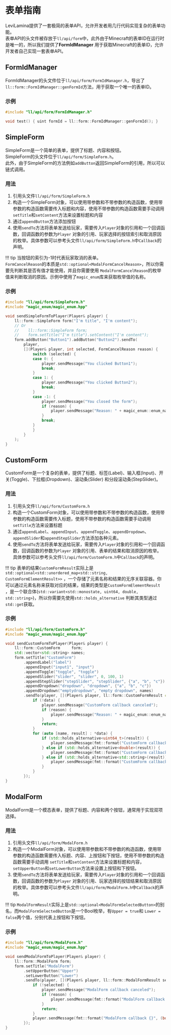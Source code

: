 # 表单指南

LeviLamina提供了一套极简的表单API，允许开发者用几行代码实现复杂的表单功能。  
表单API的头文件被存放于`ll/api/form`中，此外由于Minecraft的表单ID在运行时是唯一的，所以我们提供了**FormIdManager**
用于获取Minecraft的表单ID，允许开发者自己实现一套表单API。

## FormIdManager

FormIdManager的头文件位于`ll/api/form/FormIdManager.h`，导出了`ll::form::FormIdManager::genFormId`方法，用于获取一个唯一的表单ID。

### 示例

```cpp
#include "ll/api/form/FormIdManager.h"

void test() { uint formId = ll::form::FormIdManager::genFormId(); }
```

## SimpleForm

SimpleForm是一个简单的表单，提供了标题、内容和按钮。   
SimpleForm的头文件位于`ll/api/form/SimpleForm.h`。  
此外，由于SimpleForm的方法例如`addButton`返回SimpleForm的引用，所以可以链式调用。

### 用法

1. 引用头文件`ll/api/form/SimpleForm.h`
2. 构造一个SimpleForm对象，可以使用带参数和不带参数的构造函数，使用带参数的构造函数需要传入标题和内容，使用不带参数的构造函数需要手动调用
   `setTitle`和`setContent`方法来设置标题和内容
3. 通过`appendButton`方法添加按钮
4. 使用`sendTo`方法将表单发送给玩家，需要传入`Player`对象的引用和一个回调函数，回调函数的参数为`Player`
   对象的引用、玩家选择的按钮索引和取消原因的枚举。具体参数可以参考头文件`ll/api/form/SimpleForm.h`中`Callback`的声明。

!!! tip
    当按钮的索引为-1时代表玩家取消的表单。  
    `FormCancelReason`的本质是`std::optional<ModalFormCancelReason>`，所以你需要先判断其是否有值才能使用，并且你需要使用
    `ModalFormCancelReason`的枚举值来判断取消的原因。示例中使用了`magic_enum`库来获取枚举值的名称。

### 示例

```cpp
#include "ll/api/form/SimpleForm.h"
#include "magic_enum/magic_enum.hpp"

void sendSimpleFormToPlayer(Player& player) {
    ll::form::SimpleForm form("I'm title", "I'm content");
    // Or
    //    ll::form::SimpleForm form;
    //    form.setTitle("I'm title").setContent("I'm content");
    form.addButton("Button1").addButton("Button2").sendTo(
        player,
        [](Player& player, int selected, FormCancelReason reason) {
            switch (selected) {
            case 0: {
                player.sendMessage("You clicked Button1");
                break;
            }
            case 1: {
                player.sendMessage("You clicked Button2");
                break;
            }
            case -1: {
                player.sendMessage("You closed the form");
                if (reason) {
                    player.sendMessage("Reason: " + magic_enum::enum_name(reason));
                }
                break;
            }
            }
        }
    );
}
```

## CustomForm

CustomForm是一个复杂的表单，提供了标题、标签(Label)、输入框(Input)、开关(Toggle)、下拉框(Dropdown)、滚动条(Slider)
和分段滚动条(StepSlider)。

### 用法

1. 引用头文件`ll/api/form/CustomForm.h`
2. 构造一个CustomForm对象，可以使用带参数和不带参数的构造函数，使用带参数的构造函数需要传入标题，使用不带参数的构造函数需要手动调用
   `setTitle`方法来设置标题
3. 通过`appendLabel`、`appendInput`、`appendToggle`、`appendDropdown`、`appendSlider`和`appendStepSlider`方法添加各种元素。
4. 使用`sendTo`方法将表单发送给玩家，需要传入`Player`对象的引用和一个回调函数，回调函数的参数为`Player`
   对象的引用、表单的结果和取消原因的枚举。具体参数可以参考头文件`ll/api/form/CustomForm.h`中`Callback`的声明。

!!! tip
    表单的结果`CustomFormResult`实际上是`std::optional<std::unordered_map<std::string, CustomFormElementResult>>`
    ，一个存储了元素名称和结果的无序关联容器。你可以通过元素名称来获取对应的结果，结果的类型是`CustomFormElementResult`
    ，是一个联合体(`std::variant<std::monostate, uint64, double, std::string>`)，所以你需要先使用`std::holds_alternative`
    判断其类型通过`std::get`获取。

### 示例

```cpp
#include "ll/api/form/CustomForm.h"
#include "magic_enum/magic_enum.hpp"

void sendCustomFormToPlayer(Player& player) {
    ll::form::CustomForm     form;
    std::vector<std::string> names;
    form.setTitle("CustomForm")
        .appendLabel("label")
        .appendInput("input1", "input")
        .appendToggle("toggle", "toggle")
        .appendSlider("slider", "slider", 0, 100, 1)
        .appendStepSlider("stepSlider", "stepSlider", {"a", "b", "c"})
        .appendDropdown("dropdown", "dropdown", {"a", "b", "c"})
        .appendDropdown("emptydropdown", "empty dropdown", names)
        .sendTo(player, [](Player& player, ll::form::CustomFormResult const& data, ll::form::FormCancelReason reason) {
            if (!data) {
                player.sendMessage("CustomForm callback canceled");
                if (reason) {
                    player.sendMessage("Reason: " + magic_enum::enum_name(reason));
                }
                return;
            }
            for (auto [name, result] : *data) {
                if (std::holds_alternative<uint64_t>(result)) {
                    player.sendMessage(fmt::format("CustomForm callback {} = {}", name, std::get<uint64_t>(result)));
                } else if (std::holds_alternative<double>(result)) {
                    player.sendMessage(fmt::format("CustomForm callback {} = {}", name, std::get<double>(result)));
                } else if (std::holds_alternative<std::string>(result)) {
                    player.sendMessage(fmt::format("CustomForm callback {} = {}", name, std::get<std::string>(result)));
                }
            }
        });
}
```

## ModalForm

ModalForm是一个模态表单，提供了标题、内容和两个按钮，通常用于实现双项选择。

### 用法

1. 引用头文件`ll/api/form/ModalForm.h`
2. 构造一个ModalForm对象，可以使用带参数和不带参数的构造函数，使用带参数的构造函数需要传入标题、内容、上按钮和下按钮，使用不带参数的构造函数需要手动调用
   `setTitle`和`setContent`方法来设置标题和内容，`setUpperButton`和`setLowerButton`方法来设置上按钮和下按钮。
3. 使用`sendTo`方法将表单发送给玩家，需要传入`Player`对象的引用和一个回调函数，回调函数的参数为`Player`
   对象的引用、玩家选择的按钮结果和取消原因的枚举。具体参数可以参考头文件`ll/api/form/ModalForm.h`中`Callback`的声明。

!!! tip
    `ModalFormResult`实际上是`std::optional<ModalFormSelectedButton>`的别名，而`ModalFormSelectedButton`是一个Bool枚举，有`Upper = true`和
    `Lower = false`两个值，分别代表上按钮和下按钮。

### 示例

```cpp
#include "ll/api/form/ModalForm.h"
#include "magic_enum/magic_enum.hpp"

void sendModalFormToPlayer(Player& player) {
    ll::form::ModalForm form;
    form.setTitle("ModalForm")
        .setUpperButton("Upper")
        .setLowerButton("Lower")
        .sendTo(player, [](Player& player, ll::form::ModalFormResult selected, ll::form::FormCancelReason reason) {
            if (!selected) {
                player.sendMessage("ModalForm callback canceled");
                if (reason) {
                    player.sendMessage(fmt::format("ModalForm callback reason {}", magic_enum::enum_name(reason)));
                }
                return;
            }
            player.sendMessage(fmt::format("ModalForm callback {}", (bool)selected));
        });
}
```